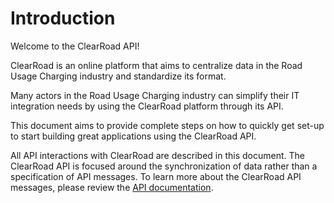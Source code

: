 # Introduction

Welcome to the ClearRoad API!

ClearRoad is an online platform that aims to centralize data in the Road Usage Charging industry and standardize its format.

Many actors in the Road Usage Charging industry can simplify their IT integration needs by using the ClearRoad platform through its API.

This document aims to provide complete steps on how to quickly get set-up to start building great applications using the ClearRoad API.

All API interactions with ClearRoad are described in this document. The ClearRoad API is focused around the synchronization of data rather than a specification of API messages. To learn more about the ClearRoad API messages, please review the [API documentation](https://api.clearroadev.xyz/docs/).
